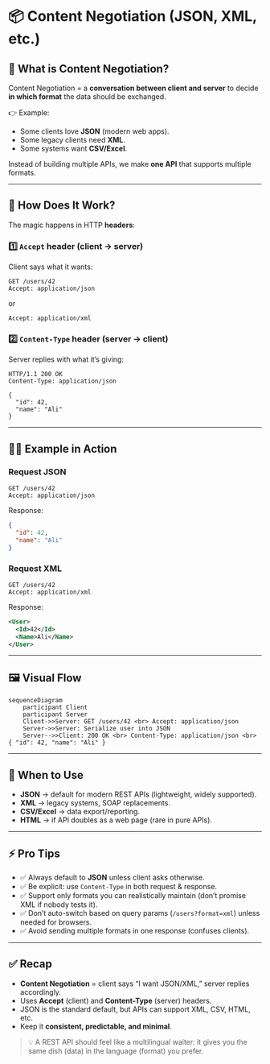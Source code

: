 # 📦 Content Negotiation (JSON, XML, etc.)

## 🧩 What is Content Negotiation?

Content Negotiation = a **conversation between client and server** to decide **in which format** the data should be exchanged.

👉 Example:

- Some clients love **JSON** (modern web apps).
- Some legacy clients need **XML**.
- Some systems want **CSV/Excel**.

Instead of building multiple APIs, we make **one API** that supports multiple formats.

---

## 🔑 How Does It Work?

The magic happens in HTTP **headers**:

### 1️⃣ `Accept` header (client → server)

Client says what it wants:

```http
GET /users/42
Accept: application/json
```

or

```http
Accept: application/xml
```

### 2️⃣ `Content-Type` header (server → client)

Server replies with what it’s giving:

```http
HTTP/1.1 200 OK
Content-Type: application/json

{
  "id": 42,
  "name": "Ali"
}
```

---

## 🧑‍💻 Example in Action

### Request JSON

```http
GET /users/42
Accept: application/json
```

Response:

```json
{
  "id": 42,
  "name": "Ali"
}
```

### Request XML

```http
GET /users/42
Accept: application/xml
```

Response:

```xml
<User>
  <Id>42</Id>
  <Name>Ali</Name>
</User>
```

---

## 🖼️ Visual Flow

```mermaid
sequenceDiagram
    participant Client
    participant Server
    Client->>Server: GET /users/42 <br> Accept: application/json
    Server->>Server: Serialize user into JSON
    Server-->>Client: 200 OK <br> Content-Type: application/json <br> { "id": 42, "name": "Ali" }
```

---

## 📌 When to Use

- **JSON** → default for modern REST APIs (lightweight, widely supported).
- **XML** → legacy systems, SOAP replacements.
- **CSV/Excel** → data export/reporting.
- **HTML** → if API doubles as a web page (rare in pure APIs).

---

## ⚡ Pro Tips

- ✅ Always default to **JSON** unless client asks otherwise.
- ✅ Be explicit: use `Content-Type` in both request & response.
- ✅ Support only formats you can realistically maintain (don’t promise XML if nobody tests it).
- ✅ Don’t auto-switch based on query params (`/users?format=xml`) unless needed for browsers.
- ✅ Avoid sending multiple formats in one response (confuses clients).

---

## ✅ Recap

- **Content Negotiation** = client says “I want JSON/XML,” server replies accordingly.
- Uses **Accept** (client) and **Content-Type** (server) headers.
- JSON is the standard default, but APIs can support XML, CSV, HTML, etc.
- Keep it **consistent, predictable, and minimal**.

> 💡 A REST API should feel like a multilingual waiter: it gives you the same dish (data) in the language (format) you prefer.
